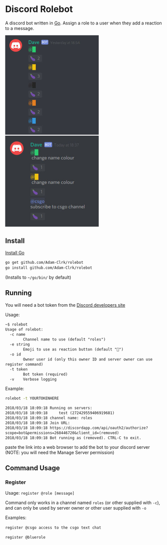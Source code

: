 # Discord Rolebot
A discord bot written in [Go](https://golang.org/). Assign a role to a user when they add a reaction to a message.

<img src="screenshots/1.jpg" width="300">
<img src="screenshots/2.jpg" width="300">

## Install
[Install Go](https://golang.org/doc/install#install)
```sh
go get github.com/Adam-Clrk/rolebot
go install github.com/Adam-Clrk/rolebot
```
(Installs to `~/go/bin/` by default)

## Running
You will need a bot token from the [Discord developers site](https://discordapp.com/developers/applications/me)

Usage:
```
~$ rolebot
Usage of rolebot:
  -c name
    	Channel name to use (default "roles")
  -e string
    	Emoji to use as reaction button (default "🍆")
  -o id
    	Owner user id (only this owner ID and server owner can use register command)
  -t token
    	Bot token (required)
  -v	Verbose logging
```
Example:
```sh
rolebot -t YOURTOKENHERE
```
```
2018/03/18 18:09:18 Running on servers:
2018/03/18 18:09:18 	test (272429559406919681)
2018/03/18 18:09:18 channel name: roles
2018/03/18 18:09:18 Join URL:
2018/03/18 18:09:18 https://discordapp.com/api/oauth2/authorize?scope=bot&permissions=268446720&client_id=(removed)
2018/03/18 18:09:18 Bot running as (removed). CTRL-C to exit.
```
paste the link into a web browser to add the bot to your discord server (NOTE: you will need the Manage Server permission)

## Command Usage


### Register
Usage: `register @role [message]`

Command only works in a channel named `roles` (or other supplied with `-c`), and can only be used by server owner or other user supplied with `-o`

Examples:

`register @csgo access to the csgo text chat`

`register @bluerole`
